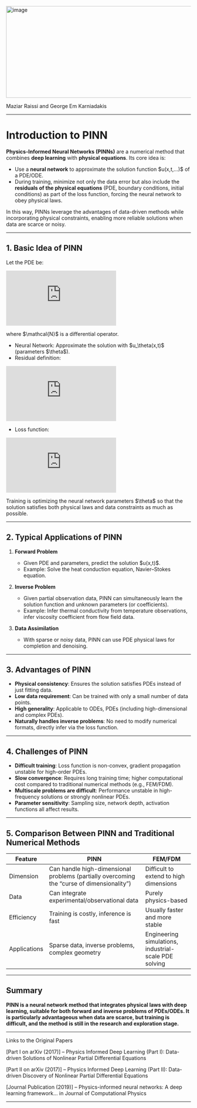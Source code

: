 <img width="539" height="250" alt="image" src="https://github.com/user-attachments/assets/24174fef-9a4d-4165-b575-8ed4db9e336a" />


Maziar Raissi and George Em Karniadakis

---

# Introduction to PINN

**Physics-Informed Neural Networks (PINNs)** are a numerical method that combines **deep learning** with **physical equations**. Its core idea is:

* Use a **neural network** to approximate the solution function \$u(x,t,...)\$ of a PDE/ODE.
* During training, minimize not only the data error but also include the **residuals of the physical equations** (PDE, boundary conditions, initial conditions) as part of the loss function, forcing the neural network to obey physical laws.

In this way, PINNs leverage the advantages of data-driven methods while incorporating physical constraints, enabling more reliable solutions when data are scarce or noisy.

---

## 1. Basic Idea of PINN

Let the PDE be:

![equation](https://latex.codecogs.com/png.latex?%5Cmathcal%7BN%7D%5Bu%5D\(x%2Ct\)%3D0%2C%20%5Cquad%20\(x%2Ct\)%5Cin%20%5COmega)

where \$\mathcal{N}\$ is a differential operator.

* Neural Network: Approximate the solution with \$u\_\theta(x,t)\$ (parameters \$\theta\$).
* Residual definition:

![equation](https://latex.codecogs.com/png.latex?r_%5Ctheta\(x%2Ct\)%20%3D%20%5Cmathcal%7BN%7D%5Bu_%5Ctheta%5D\(x%2Ct\))

* Loss function:

![equation](https://latex.codecogs.com/png.latex?%5Cmathcal%7BL%7D\(%5Ctheta\)%20%3D%20%5Cfrac%7B1%7D%7BN_f%7D%20%5Csum%20%7C%20r_%5Ctheta\(x_f%2Ct_f\)%20%7C%5E2%20%2B%20%5Cfrac%7B1%7D%7BN_b%7D%20%5Csum%20%7C%20u_%5Ctheta\(x_b%2Ct_b\)-g_b%20%7C%5E2%20%2B%20%5Cfrac%7B1%7D%7BN_0%7D%20%5Csum%20%7C%20u_%5Ctheta\(x_0%2C0\)-g_0%20%7C%5E2%20%2B%20%5Cfrac%7B1%7D%7BN_d%7D%20%5Csum%20%7C%20u_%5Ctheta\(x_d%2Ct_d\)-u%5E%7Bobs%7D%20%7C%5E2)

Training is optimizing the neural network parameters \$\theta\$ so that the solution satisfies both physical laws and data constraints as much as possible.

---

## 2. Typical Applications of PINN

1. **Forward Problem**

   * Given PDE and parameters, predict the solution \$u(x,t)\$.
   * Example: Solve the heat conduction equation, Navier–Stokes equation.

2. **Inverse Problem**

   * Given partial observation data, PINN can simultaneously learn the solution function and unknown parameters (or coefficients).
   * Example: Infer thermal conductivity from temperature observations, infer viscosity coefficient from flow field data.

3. **Data Assimilation**

   * With sparse or noisy data, PINN can use PDE physical laws for completion and denoising.

---

## 3. Advantages of PINN

* **Physical consistency**: Ensures the solution satisfies PDEs instead of just fitting data.
* **Low data requirement**: Can be trained with only a small number of data points.
* **High generality**: Applicable to ODEs, PDEs (including high-dimensional and complex PDEs).
* **Naturally handles inverse problems**: No need to modify numerical formats, directly infer via the loss function.

---

## 4. Challenges of PINN

* **Difficult training**: Loss function is non-convex, gradient propagation unstable for high-order PDEs.
* **Slow convergence**: Requires long training time; higher computational cost compared to traditional numerical methods (e.g., FEM/FDM).
* **Multiscale problems are difficult**: Performance unstable in high-frequency solutions or strongly nonlinear PDEs.
* **Parameter sensitivity**: Sampling size, network depth, activation functions all affect results.

---

## 5. Comparison Between PINN and Traditional Numerical Methods

| Feature      | PINN                                                                                      | FEM/FDM                                               |
| ------------ | ----------------------------------------------------------------------------------------- | ----------------------------------------------------- |
| Dimension    | Can handle high-dimensional problems (partially overcoming the “curse of dimensionality”) | Difficult to extend to high dimensions                |
| Data         | Can integrate experimental/observational data                                             | Purely physics-based                                  |
| Efficiency   | Training is costly, inference is fast                                                     | Usually faster and more stable                        |
| Applications | Sparse data, inverse problems, complex geometry                                           | Engineering simulations, industrial-scale PDE solving |

---

## Summary

**PINN is a neural network method that integrates physical laws with deep learning, suitable for both forward and inverse problems of PDEs/ODEs. It is particularly advantageous when data are scarce, but training is difficult, and the method is still in the research and exploration stage.**

---

Links to the Original Papers

\[Part I on arXiv (2017)] – Physics Informed Deep Learning (Part I): Data-driven Solutions of Nonlinear Partial Differential Equations

\[Part II on arXiv (2017)] – Physics Informed Deep Learning (Part II): Data-driven Discovery of Nonlinear Partial Differential Equations

\[Journal Publication (2019)] – Physics-informed neural networks: A deep learning framework… in Journal of Computational Physics

---


